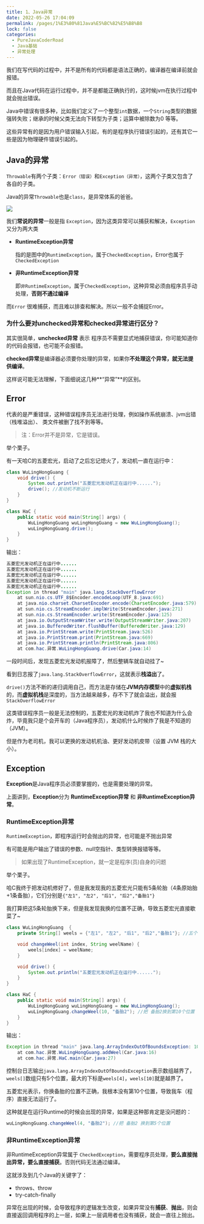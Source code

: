 ```yaml
---
title: 1、Java异常
date: 2022-05-26 17:04:09
permalink: /pages/1%E3%80%81Java%E5%BC%82%E5%B8%B8
lock: false
categories: 
  - PureJavaCoderRoad
  - Java基础
  - 异常处理
---
```

我们在写代码的过程中，并不是所有的代码都是语法正确的，编译器在编译前就会报错。

而且在Java代码在运行过程中，并不是都能正确执行的，这时候jvm在执行过程中就会抛出错误。



Java中错误有很多种，比如我们定义了一个整型`int`数据，一个`String`类型的数据强转失败；继承的时候父类无法向下转型为子类；运算中被除数为0 等等。

这些异常有的是因为用户错误输入引起，有的是程序执行错误引起的，还有其它一些是因为物理硬件错误引起的。



## Java的异常

`Throwable`有两个子类：`Error（错误）`和`Exception（异常）`，这两个子类又包含了各自的子类。

Java的异常`Throwable`也是`class`，是异常体系的爸爸。

 ![](https://cdn.jsdelivr.net/gh/DogerRain/image@main/Home/image-20210115172917862.png)



我们**常说的异常**一般是指 `Exception`，因为这类异常可以捕获和解决，`Exception`又分为两大类

- **RuntimeException异常**

  指的是图中的`RuntimeException`，属于`CheckedException`，Error也属于`CheckedException`

- **非RuntimeException异常**

  即`非RuntimeException`，属于`CheckedException`，这种异常必须由程序员手动处理，**否则不通过编译**

而`Error` 很难捕获，而且难以排查和解决。所以一般不会捕捉Error。



### 为什么要对unchecked异常和checked异常进行区分？

其实很简单，**unchecked异常** 表示 程序员不需要显式地捕获错误，你可能知道你的代码会报错，也可能不会报错。

**checked异常**是编译器必须要你处理的异常，如果你**不处理这个异常，就无法提供编译**。



这样说可能无法理解，下面细说这几种**“异常”**的区别。



## Error

代表的是严重错误，这种错误程序员无法进行处理，例如操作系统崩溃、jvm出错（栈堆溢出）、 类文件被删了找不到等等。

> 注：Error并不是异常，它是错误。



举个栗子。

有一天哈C的五菱宏光，启动了之后忘记熄火了，发动机一直在运行中：

```java
class WuLingHongGuang {
    void drive() {
        System.out.println("五菱宏光发动机正在运行中......");
        drive(); //发动机不断运行
    }
}

class HaC {
    public static void main(String[] args) {
        WuLingHongGuang wuLingHongGuang = new WuLingHongGuang();
        wuLingHongGuang.drive();
    }
}
```

输出：

```java
五菱宏光发动机正在运行中......
五菱宏光发动机正在运行中......
五菱宏光发动机正在运行中......
五菱宏光发动机正在运行中......
五菱宏光发动机正在运行中......
Exception in thread "main" java.lang.StackOverflowError
	at sun.nio.cs.UTF_8$Encoder.encodeLoop(UTF_8.java:691)
	at java.nio.charset.CharsetEncoder.encode(CharsetEncoder.java:579)
	at sun.nio.cs.StreamEncoder.implWrite(StreamEncoder.java:271)
	at sun.nio.cs.StreamEncoder.write(StreamEncoder.java:125)
	at java.io.OutputStreamWriter.write(OutputStreamWriter.java:207)
	at java.io.BufferedWriter.flushBuffer(BufferedWriter.java:129)
	at java.io.PrintStream.write(PrintStream.java:526)
	at java.io.PrintStream.print(PrintStream.java:669)
	at java.io.PrintStream.println(PrintStream.java:806)
	at com.hac.异常.WuLingHongGuang.drive(Car.java:14)
```

一段时间后，发现五菱宏光发动机报障了，然后整辆车就自动挂了~

看到日志报了`java.lang.StackOverflowError`，这就表示**栈溢出**了。

`drive()`方法不断的递归调用自己，而方法是存储在**JVM内存模型**中的**虚拟机栈**的，而**虚拟机栈**是深度的，当方法越来越多，存不下了就会溢出，就会报`StackOverflowError`



这类错误程序员一般是无法控制的，五菱宏光的发动机炸了我也不知道为什么会炸，毕竟我只是个会开车的（Java程序员），发动机什么时候炸了我是不知道的（JVM）。

但是作为老司机，我可以更换的发动机机油、更好发动机皮带（设置 JVM 栈的大小）。



## Exception

**Exception**是Java程序员必须要掌握的，也是需要处理的异常。

上面讲到，**Exception**分为 **RuntimeException异常** 和 **非RuntimeException异常**。



### RuntimeException异常

`RuntimeException`，即程序运行时会抛出的异常，也可能是不抛出异常

有可能是用户输出了错误的参数、null空指针、类型转换报错等等。

>  如果出现了RuntimeException，就一定是程序(员)自身的问题

举个栗子。

哈C我终于把发动机修好了，但是我发现我的五菱宏光只能有5条轮胎（4条原始胎+1条备胎），它们分别是`{"左1", "左2", "后1", "后2","备胎1"}`

我打算把这5条轮胎换下来，但是我发现我换的位置不正确，导致五菱宏光直接歇菜了~

```java
class WuLingHongGuang  {
    private String[] weels = {"左1", "左2", "后1", "后2","备胎1"}; //五个位置

    void changeWeel(int index, String weelName) {
        weels[index] = weelName;
    }

    void drive() {
        System.out.println("五菱宏光发动机正在运行中......");
    }
}

class HaC {
    public static void main(String[] args) {
        WuLingHongGuang wuLingHongGuang = new WuLingHongGuang();
        wuLingHongGuang.changeWeel(10, "备胎2"); //把 备胎2换到第10个位置
    }
}
```

输出：

```java
Exception in thread "main" java.lang.ArrayIndexOutOfBoundsException: 10
	at com.hac.异常.WuLingHongGuang.addWeel(Car.java:16)
	at com.hac.异常.HaC.main(Car.java:27)
```

控制台日志输出`java.lang.ArrayIndexOutOfBoundsException`表示数组越界了，`weels[]`数组只有5个位置，最大的下标是`weels[4]`，`weels[10]`就是越界了。

五菱宏光表示，你换备胎的位置不正确，我根本没有第10个位置，导致我车（程序）直接无法运行了。



这种就是在运行Runtime的时候会出现的异常，如果是这种那肯定是没问题的：

```java
wuLingHongGuang.changeWeel(4, "备胎2"); //把 备胎2 换到第5个位置
```



### 非RuntimeException异常

非RuntimeException异常属于 `CheckedException`，需要程序员处理，**要么直接抛出异常，要么直接捕获**。否则代码无法通过编译。

这就涉及到几个Java的关键字了：

- throws、throw
- try-catch-finally

异常在出现的时候，会导致程序的逻辑发生改变，如果异常没有**捕获**、**抛出**，则会直接返回调用程序的上一层，如果上一层调用者也没有捕获，就会一直往上抛出。